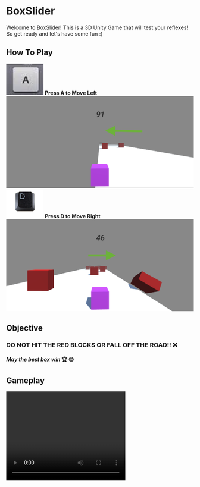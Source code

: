 # BoxSlider
Welcome to BoxSlider! This is a 3D Unity Game that will test your reflexes! So get ready and let's have some fun :)

## How To Play
<img src="ScreenShots/A.png" alt="drawing" width="100"/>
<strong> Press A to Move Left </strong>
<img src="ScreenShots/MoveLeft.png" alt="drawing" width="1000"/>

<img src="ScreenShots/D.png" alt="drawing" width="100"/>
<strong>Press D to Move Right</strong>
<img src="ScreenShots/MoveRight.png" alt="drawing" width="1000"/>

## Objective
### DO NOT HIT THE RED BLOCKS OR FALL OFF THE ROAD!! :x:
#### <em> May the best box win </em> :trophy: :sunglasses:

## Gameplay
<video width="320" height="240" controls>
  <source src="/Demo/Gameplays.mov" type="video/mp4">
</video>

